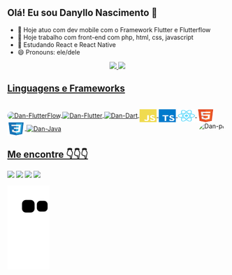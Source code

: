 ## Olá! Eu sou Danyllo Nascimento 👋

- 🔭 Hoje atuo com dev mobile com o Framework Flutter e Flutterflow
- 🔭 Hoje trabalho com front-end com php, html, css, javascript
- 🌱 Estudando React e React Native
- 😄 Pronouns: ele/dele

<div align="center">
  <a href="https://github.com/danyllonascimento">
  <img height="180em" src="https://github-readme-stats.vercel.app/api?username=danyllonascimento&show_icons=true&theme=dark&include_all_commits=true&count_private=true"/>
  <img height="180em" src="https://github-readme-stats.vercel.app/api/top-langs/?username=danyllonascimento&layout=compact&langs_count=7&theme=dark"/>
</div>
  
  
  
<label>
  <h2>Linguagens e Frameworks</h2>
</label>  
<div style="display: inline_block"><br>
    <img align="center" alt="Dan-FlutterFlow" style="border-radius: 100px;" height="40" width="40" src="https://yt3.googleusercontent.com/LPXo1xrCR9SJwkeR0xUT-R_Q3c9CSMR6wejVi7txBMgavJn6AzkHvXe1smsK8237WKMEThEiBQ=s900-c-k-c0x00ffffff-no-rj">
  <img align="center" alt="Dan-Flutter" height="30" width="40" src="https://cdn.jsdelivr.net/gh/devicons/devicon/icons/flutter/flutter-original.svg">
  <img align="center" alt="Dan-Dart" height="30" width="40" src="https://cdn.jsdelivr.net/gh/devicons/devicon/icons/dart/dart-original.svg">
  <img align="center" alt="Dan-Js" height="30" width="40" src="https://raw.githubusercontent.com/devicons/devicon/master/icons/javascript/javascript-plain.svg">
  <img align="center" alt="Dan-Ts" height="30" width="40" src="https://raw.githubusercontent.com/devicons/devicon/master/icons/typescript/typescript-plain.svg">
  <img align="center" alt="Dan-React" height="30" width="40" src="https://raw.githubusercontent.com/devicons/devicon/master/icons/react/react-original.svg">
  <img align="center" alt="Dan-HTML" height="30" width="40" src="https://raw.githubusercontent.com/devicons/devicon/master/icons/html5/html5-original.svg">
  <img align="center" alt="Dan-CSS" height="30" width="40" src="https://raw.githubusercontent.com/devicons/devicon/master/icons/css3/css3-original.svg">
  <img align="center" alt="Dan-Java" height="30" width="40" src="https://cdn.jsdelivr.net/gh/devicons/devicon/icons/java/java-original.svg">
  <img align="right" alt="Dan-pic" height="100" style="border-radius:2rem;" src="https://github.com/DanylloNascimento.png">
</div>
  
  ##
 
<label>
  <h2>Me encontre 👇👇👇</h2>
</label>  
<div>
     <a href="https://www.linkedin.com/in/danyllo-nascimento-dev/" target="_blank"><img src="https://img.shields.io/badge/-LinkedIn-%230077B5?style=for-the-badge&logo=linkedin&logoColor=white" target="_blank"></a> 
  <a href="https://api.whatsapp.com/send?phone=5588993586457" target="_blank"><img src="https://img.shields.io/badge/WhatsApp-25D366?style=for-the-badge&logo=whatsapp&logoColor=white" target="_blank"></a>
  <a href="https://www.instagram.com/danyllo_nasciment0/" target="_blank"><img src="https://img.shields.io/badge/-Instagram-%23E4405F?style=for-the-badge&logo=instagram&logoColor=white" target="_blank"></a>
  <a href = "mailto:pdanyllo7@gmail.com"><img src="https://img.shields.io/badge/-Gmail-%23333?style=for-the-badge&logo=gmail&logoColor=white" target="_blank"></a>

 
  ![Snake animation](https://github.com/rafaballerini/rafaballerini/blob/output/github-contribution-grid-snake.svg)
 
</div>
